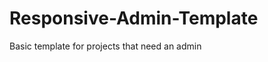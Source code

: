 Responsive-Admin-Template
=========================

Basic template for projects that need an admin
